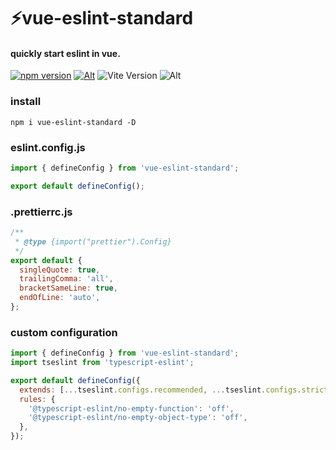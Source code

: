 # ⚡vue-eslint-standard

#### quickly start eslint in vue.

[![npm version](https://img.shields.io/npm/v/vue-eslint-standard.svg?style=flat-square)](https://www.npmjs.com/package/vue-eslint-standard)
[![Alt](https://img.shields.io/npm/dt/vue-eslint-standard?style=flat-square)](https://npmcharts.com/compare/vue-eslint-standard?minimal=true)
![Vite Version](https://img.shields.io/badge/eslint->=9.0.0-brightgreen.svg?style=flat-square)
![Alt](https://img.shields.io/github/license/mivui/vue-eslint-standard?style=flat-square)

### install

```shell
npm i vue-eslint-standard -D
```

### eslint.config.js

```js
import { defineConfig } from 'vue-eslint-standard';

export default defineConfig();
```

### .prettierrc.js

```js
/**
 * @type {import("prettier").Config}
 */
export default {
  singleQuote: true,
  trailingComma: 'all',
  bracketSameLine: true,
  endOfLine: 'auto',
};
```

### custom configuration

```js
import { defineConfig } from 'vue-eslint-standard';
import tseslint from 'typescript-eslint';

export default defineConfig({
  extends: [...tseslint.configs.recommended, ...tseslint.configs.strict],
  rules: {
    '@typescript-eslint/no-empty-function': 'off',
    '@typescript-eslint/no-empty-object-type': 'off',
  },
});
```
